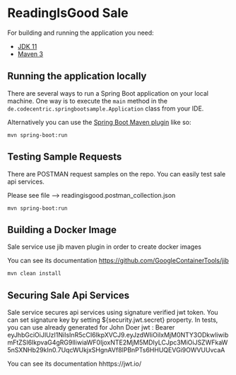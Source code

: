 # ReadingIsGood Sale

For building and running the application you need:

- [JDK 11](http://www.oracle.com/technetwork/java/javase/downloads/jdk8-downloads-2133151.html)
- [Maven 3](https://maven.apache.org)

## Running the application locally

There are several ways to run a Spring Boot application on your local machine. One way is to execute the `main` method in the `de.codecentric.springbootsample.Application` class from your IDE.

Alternatively you can use the [Spring Boot Maven plugin](https://docs.spring.io/spring-boot/docs/current/reference/html/build-tool-plugins-maven-plugin.html) like so:

```shell
mvn spring-boot:run
```

## Testing Sample Requests

There are POSTMAN request samples on the repo. You can easily test sale api services.

Please see file --> readingisgood.postman_collection.json
```shell
mvn spring-boot:run
```

## Building a Docker Image

Sale service use jib maven plugin in order to create docker images

You can see its documentation https://github.com/GoogleContainerTools/jib

```shell
mvn clean install
```

## Securing Sale Api Services

Sale service secures api services using signature verified jwt token. You can set signature key by setting ${security.jwt.secret} property.
In tests, you can use already generated for John Doer jwt : Bearer eyJhbGciOiJIUzI1NiIsInR5cCI6IkpXVCJ9.eyJzdWIiOiIxMjM0NTY3ODkwIiwibmFtZSI6IkpvaG4gRG9lIiwiaWF0IjoxNTE2MjM5MDIyLCJpc3MiOiJSZWFkaW5nSXNHb29kIn0.7UqcWUkjxSHgnAVf8lPBnPTs6HHUQEVGi9OWVUUvcaA

You can see its documentation hhttps://jwt.io/